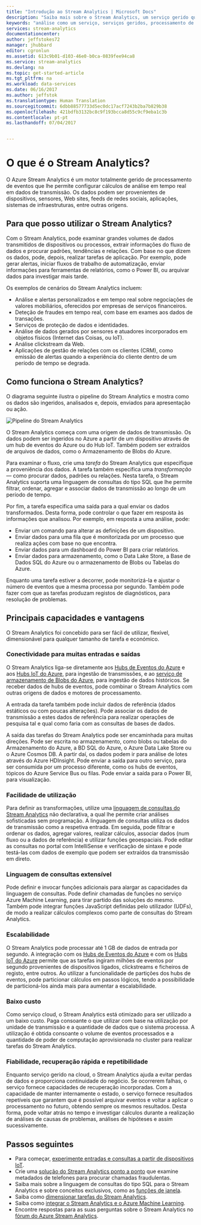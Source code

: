 ```yaml
---
title: "Introdução ao Stream Analytics | Microsoft Docs"
description: "Saiba mais sobre o Stream Analytics, um serviço gerido que o ajuda a analisar os dados de transmissão a partir da Internet de Coisas (IoT) em tempo real."
keywords: "análise como um serviço, serviços geridos, processamento de fluxo, stream analytics, o que é o stream analytics"
services: stream-analytics
documentationcenter: 
author: jeffstokes72
manager: jhubbard
editor: cgronlun
ms.assetid: 613c9b01-d103-46e0-b0ca-0839fee94ca8
ms.service: stream-analytics
ms.devlang: na
ms.topic: get-started-article
ms.tgt_pltfrm: na
ms.workload: data-services
ms.date: 06/16/2017
ms.author: jeffstok
ms.translationtype: Human Translation
ms.sourcegitcommit: 6dbb88577733d5ec0dc17acf7243b2ba7b829b38
ms.openlocfilehash: 421bdfb3132bc8c9f193bcca8d55c9cf9eba1c3b
ms.contentlocale: pt-pt
ms.lasthandoff: 07/04/2017


---
```


<a id="what-is-stream-analytics" class="xliff"></a>

# O que é o Stream Analytics?

O Azure Stream Analytics é um motor totalmente gerido de processamento de eventos que lhe permite configurar cálculos de análise em tempo real em dados de transmissão. Os dados podem ser provenientes de dispositivos, sensores, Web sites, feeds de redes sociais, aplicações, sistemas de infraestruturas, entre outras origens. 

<a id="what-can-i-use-stream-analytics-for" class="xliff"></a>

## Para que posso utilizar o Stream Analytics?

Com o Stream Analytics, pode examinar grandes volumes de dados transmitidos de dispositivos ou processos, extrair informações do fluxo de dados e procurar padrões, tendências e relações. Com base no que dizem os dados, pode, depois, realizar tarefas de aplicação. Por exemplo, pode gerar alertas, iniciar fluxos de trabalho de automatização, enviar informações para ferramentas de relatórios, como o Power BI, ou arquivar dados para investigar mais tarde. 

Os exemplos de cenários do Stream Analytics incluem:

* Análise e alertas personalizados e em tempo real sobre negociações de valores mobiliários, oferecidos por empresas de serviços financeiros.
* Deteção de fraudes em tempo real, com base em exames aos dados de transações. 
* Serviços de proteção de dados e identidades.
* Análise de dados gerados por sensores e atuadores incorporados em objetos físicos (Internet das Coisas, ou IoT).
* Análise clickstream da Web.
* Aplicações de gestão de relações com os clientes (CRM), como emissão de alertas quando a experiência do cliente dentro de um período de tempo se degrada.

<a id="how-does-stream-analytics-work" class="xliff"></a>

## Como funciona o Stream Analytics?

O diagrama seguinte ilustra o pipeline do Stream Analytics e mostra como os dados são ingeridos, analisados e, depois, enviados para apresentação ou ação. 

![Pipeline do Stream Analytics](./media/stream-analytics-introduction/stream_analytics_intro_pipeline.png)

O Stream Analytics começa com uma origem de dados de transmissão. Os dados podem ser ingeridos no Azure a partir de um dispositivo através de um hub de eventos do Azure ou do Hub IoT. Também podem ser extraídos de arquivos de dados, como o Armazenamento de Blobs do Azure. 

Para examinar o fluxo, crie uma *tarefa* do Stream Analytics que especifique a proveniência dos dados. A tarefa também especifica uma *transformação* &mdash; como procurar dados, padrões ou relações. Nesta tarefa, o Stream Analytics suporta uma linguagem de consultas do tipo SQL que lhe permite filtrar, ordenar, agregar e associar dados de transmissão ao longo de um período de tempo.

Por fim, a tarefa especifica uma saída para a qual enviar os dados transformados. Desta forma, pode controlar o que fazer em resposta às informações que analisou. Por exemplo, em resposta a uma análise, pode:

* Enviar um comando para alterar as definições de um dispositivo. 
* Enviar dados para uma fila que é monitorizada por um processo que realiza ações com base no que encontra. 
* Enviar dados para um dashboard do Power BI para criar relatórios.
* Enviar dados para armazenamento, como o Data Lake Store, a Base de Dados SQL do Azure ou o armazenamento de Blobs ou Tabelas do Azure.

Enquanto uma tarefa estiver a decorrer, pode monitorizá-la e ajustar o número de eventos que a mesma processa por segundo. Também pode fazer com que as tarefas produzam registos de diagnósticos, para resolução de problemas.

<a id="key-capabilities-and-benefits" class="xliff"></a>

## Principais capacidades e vantagens

O Stream Analytics foi concebido para ser fácil de utilizar, flexível, dimensionável para qualquer tamanho de tarefa e económico.

<a id="connectivity-to-many-inputs-and-outputs" class="xliff"></a>

### Conectividade para muitas entradas e saídas

O Stream Analytics liga-se diretamente aos [Hubs de Eventos do Azure](https://azure.microsoft.com/services/event-hubs/) e aos [Hubs IoT do Azure](https://azure.microsoft.com/services/iot-hub/), para ingestão de transmissões, e ao [serviço de armazenamento de Blobs do Azure](https://docs.microsoft.com/azure/storage/storage-introduction#blob-storage-accounts), para ingestão de dados históricos. Se receber dados de hubs de eventos, pode combinar o Stream Analytics com outras origens de dados e motores de processamento.

A entrada da tarefa também pode incluir dados de referência (dados estáticos ou com poucas alterações). Pode associar os dados de transmissão a estes dados de referência para realizar operações de pesquisa tal e qual como faria com as consultas de bases de dados.

A saída das tarefas do Stream Analytics pode ser encaminhada para muitas direções. Pode ser escrita no armazenamento, como blobs ou tabelas do Armazenamento do Azure, a BD SQL do Azure, o Azure Data Lake Store ou o Azure Cosmos DB. A partir daí, os dados podem ir para análise de lotes através do Azure HDInsight. Pode enviar a saída para outro serviço, para ser consumida por um processo diferente, como os hubs de eventos, tópicos do Azure Service Bus ou filas. Pode enviar a saída para o Power BI, para visualização.

<a id="ease-of-use" class="xliff"></a>

### Facilidade de utilização

Para definir as transformações, utilize uma [linguagem de consultas do Stream Analytics](https://msdn.microsoft.com/library/azure/dn834998.aspx) não declarativa, a qual lhe permite criar análises sofisticadas sem programação. A linguagem de consultas utiliza os dados de transmissão como a respetiva entrada. Em seguida, pode filtrar e ordenar os dados, agregar valores, realizar cálculos, associar dados (num fluxo ou a dados de referência) e utilizar funções geoespaciais. Pode editar as consultas no portal com IntelliSense e verificação de sintaxe e pode testá-las com dados de exemplo que podem ser extraídos da transmissão em direto.

<a id="extensible-query-language" class="xliff"></a>

### Linguagem de consultas extensível

Pode definir e invocar funções adicionais para alargar as capacidades da linguagem de consultas. Pode definir chamadas de funções no serviço Azure Machine Learning, para tirar partido das soluções do mesmo. Também pode integrar funções JavaScript definidas pelo utilizador (UDFs), de modo a realizar cálculos complexos como parte de consultas do Stream Analytics.

<a id="scalability" class="xliff"></a>

### Escalabilidade

O Stream Analytics pode processar até 1 GB de dados de entrada por segundo. A integração com os [Hubs de Eventos do Azure](https://azure.microsoft.com/services/event-hubs/) e com os [Hubs IoT do Azure](https://azure.microsoft.com/services/iot-hub/) permite que as tarefas ingiram milhões de eventos por segundo provenientes de dispositivos ligados, clickstreams e ficheiros de registo, entre outros. Ao utilizar a funcionalidade de partições dos hubs de eventos, pode particionar cálculos em passos lógicos, tendo a possibilidade de particioná-los ainda mais para aumentar a escalabilidade.

<a id="low-cost" class="xliff"></a>

### Baixo custo

Como serviço cloud, o Stream Analytics está otimizado para ser utilizado a um baixo custo. Paga consoante o que utilizar com base na utilização por unidade de transmissão e a quantidade de dados que o sistema processa. A utilização é obtida consoante o volume de eventos processados e a quantidade de poder de computação aprovisionada no cluster para realizar tarefas do Stream Analytics.

<a id="reliability-quick-recovery-and-repeatability" class="xliff"></a>

### Fiabilidade, recuperação rápida e repetibilidade

Enquanto serviço gerido na cloud, o Stream Analytics ajuda a evitar perdas de dados e proporciona continuidade do negócio. Se ocorrerem falhas, o serviço fornece capacidades de recuperação incorporadas. Com a capacidade de manter internamente o estado, o serviço fornece resultados repetíveis que garantem que é possível arquivar eventos e voltar a aplicar o processamento no futuro, obtendo sempre os mesmos resultados. Desta forma, pode voltar atrás no tempo e investigar cálculos durante a realização de análises de causas de problemas, análises de hipóteses e assim sucessivamente.

<a id="next-steps" class="xliff"></a>

## Passos seguintes

* Para começar, [experimente entradas e consultas a partir de dispositivos IoT](stream-analytics-get-started-with-azure-stream-analytics-to-process-data-from-iot-devices.md).
* Crie uma [solução do Stream Analytics ponto a ponto](stream-analytics-real-time-fraud-detection.md) que examine metadados de telefones para procurar chamadas fraudulentas.
* Saiba mais sobre a linguagem de consultas do tipo SQL para o Stream Analytics e sobre conceitos exclusivos, como as [funções de janela](stream-analytics-window-functions.md).
* Saiba como [dimensionar tarefas do Stream Analytics](stream-analytics-scale-jobs.md). 
* Saiba como [integrar o Stream Analytics e o Azure Machine Learning](stream-analytics-machine-learning-integration-tutorial.md).
* Encontre respostas para as suas perguntas sobre o Stream Analytics no [fórum do Azure Stream Analytics](https://social.msdn.microsoft.com/Forums/home?forum=AzureStreamAnalytics).


